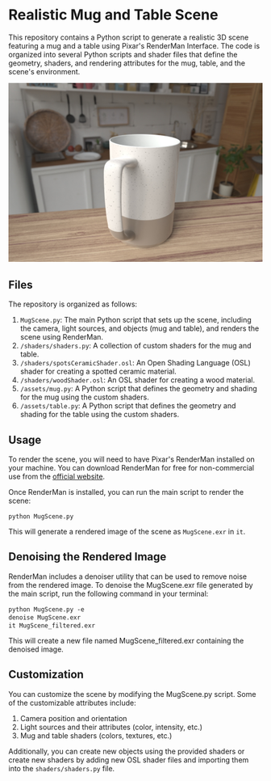 # Realistic Mug and Table Scene

This repository contains a Python script to generate a realistic 3D scene featuring a mug and a table using Pixar's RenderMan Interface. The code is organized into several Python scripts and shader files that define the geometry, shaders, and rendering attributes for the mug, table, and the scene's environment.

![img1](/img/img1.jpg)

## Files

The repository is organized as follows:

1. `MugScene.py`: The main Python script that sets up the scene, including the camera, light sources, and objects (mug and table), and renders the scene using RenderMan.
2. `/shaders/shaders.py`: A collection of custom shaders for the mug and table.
3. `/shaders/spotsCeramicShader.osl`: An Open Shading Language (OSL) shader for creating a spotted ceramic material.
4. `/shaders/woodShader.osl`: An OSL shader for creating a wood material.
5. `/assets/mug.py`: A Python script that defines the geometry and shading for the mug using the custom shaders.
6. `/assets/table.py`: A Python script that defines the geometry and shading for the table using the custom shaders.

## Usage

To render the scene, you will need to have Pixar's RenderMan installed on your machine. You can download RenderMan for free for non-commercial use from the [official website](https://renderman.pixar.com/).

Once RenderMan is installed, you can run the main script to render the scene:

```
python MugScene.py
```

This will generate a rendered image of the scene as `MugScene.exr` in `it`.

## Denoising the Rendered Image

RenderMan includes a denoiser utility that can be used to remove noise from the rendered image. To denoise the MugScene.exr file generated by the main script, run the following command in your terminal:

```
python MugScene.py -e
denoise MugScene.exr
it MugScene_filtered.exr
```

This will create a new file named MugScene_filtered.exr containing the denoised image.

## Customization

You can customize the scene by modifying the MugScene.py script. Some of the customizable attributes include:

1. Camera position and orientation
2. Light sources and their attributes (color, intensity, etc.)
3. Mug and table shaders (colors, textures, etc.)

Additionally, you can create new objects using the provided shaders or create new shaders by adding new OSL shader files and importing them into the `shaders/shaders.py` file.
